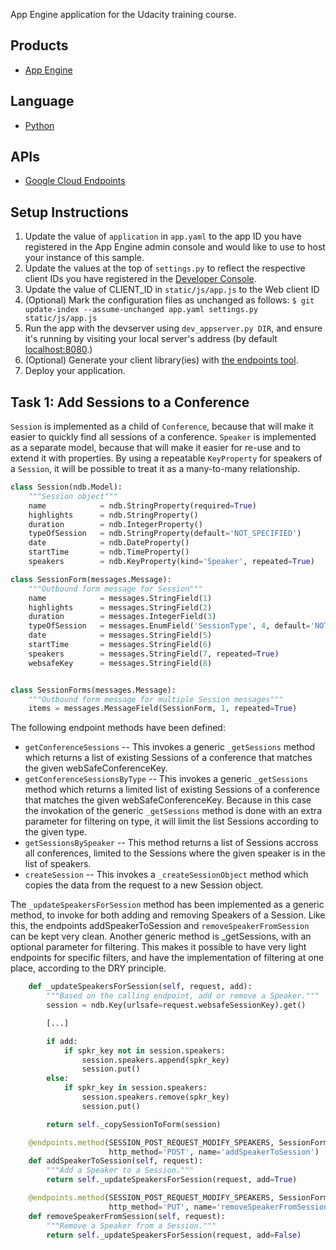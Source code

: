 App Engine application for the Udacity training course.

## Products
- [App Engine][1]

## Language
- [Python][2]

## APIs
- [Google Cloud Endpoints][3]

## Setup Instructions
1. Update the value of `application` in `app.yaml` to the app ID you
   have registered in the App Engine admin console and would like to use to host
   your instance of this sample.
1. Update the values at the top of `settings.py` to
   reflect the respective client IDs you have registered in the
   [Developer Console][4].
1. Update the value of CLIENT_ID in `static/js/app.js` to the Web client ID
1. (Optional) Mark the configuration files as unchanged as follows:
   `$ git update-index --assume-unchanged app.yaml settings.py static/js/app.js`
1. Run the app with the devserver using `dev_appserver.py DIR`, and ensure it's running by visiting your local server's address (by default [localhost:8080][5].)
1. (Optional) Generate your client library(ies) with [the endpoints tool][6].
1. Deploy your application.

## Task 1: Add Sessions to a Conference
`Session` is implemented as a child of `Conference`, because that will make it
easier to quickly find all sessions of a conference. `Speaker` is implemented as
a separate model, because that will make it easier for re-use and to extend it
with properties. By using a repeatable `KeyProperty` for speakers of a `Session`,
it will be possible to treat it as a many-to-many relationship.

```python
class Session(ndb.Model):
    """Session object"""
    name            = ndb.StringProperty(required=True)
    highlights      = ndb.StringProperty()
    duration        = ndb.IntegerProperty()
    typeOfSession   = ndb.StringProperty(default='NOT_SPECIFIED')
    date            = ndb.DateProperty()
    startTime       = ndb.TimeProperty()
    speakers        = ndb.KeyProperty(kind='Speaker', repeated=True)

class SessionForm(messages.Message):
    """Outbound form message for Session"""
    name            = messages.StringField(1)
    highlights      = messages.StringField(2)
    duration        = messages.IntegerField(3)
    typeOfSession   = messages.EnumField('SessionType', 4, default='NOT_SPECIFIED')
    date            = messages.StringField(5)
    startTime       = messages.StringField(6)
    speakers        = messages.StringField(7, repeated=True)
    websafeKey      = messages.StringField(8)


class SessionForms(messages.Message):
    """Outbound form message for multiple Session messages"""
    items = messages.MessageField(SessionForm, 1, repeated=True)
```

The following endpoint methods have been defined:

- `getConferenceSessions` -- This invokes a generic `_getSessions` method which
  returns a list of existing Sessions of a conference that matches the given
  webSafeConferenceKey.
- `getConferenceSessionsByType` -- This invokes a generic `_getSessions` method
  which returns a limited list of existing Sessions of a conference that matches
  the given webSafeConferenceKey. Because in this case the invokation of the
  generic `_getSessions` method is done with an extra parameter for filtering on
  type, it will limit the list Sessions according to the given type.
- `getSessionsBySpeaker` -- This method returns a list of Sessions accross all
  conferences, limited to the Sessions where the given speaker is in the list of
  speakers.
- `createSession` -- This invokes a `_createSessionObject` method which copies
  the data from the request to a new Session object.

The `_updateSpeakersForSession` method has been implemented as a generic method,
to invoke for both adding and removing Speakers of a Session. Like this, the
endpoints addSpeakerToSession and `removeSpeakerFromSession` can be kept very
clean. Another generic method is _getSessions, with an optional parameter for
filtering. This makes it possible to have very light endpoints for specific
filters, and have the implementation of filtering at one place, according to the
DRY principle.

```python
    def _updateSpeakersForSession(self, request, add):
        """Based on the calling endpoint, add or remove a Speaker."""
        session = ndb.Key(urlsafe=request.websafeSessionKey).get()

        [...]

        if add:
            if spkr_key not in session.speakers:
                session.speakers.append(spkr_key)
                session.put()
        else:
            if spkr_key in session.speakers:
                session.speakers.remove(spkr_key)
                session.put()

        return self._copySessionToForm(session)

    @endpoints.method(SESSION_POST_REQUEST_MODIFY_SPEAKERS, SessionForm,
                      http_method='POST', name='addSpeakerToSession')
    def addSpeakerToSession(self, request):
        """Add a Speaker to a Session."""
        return self._updateSpeakersForSession(request, add=True)

    @endpoints.method(SESSION_POST_REQUEST_MODIFY_SPEAKERS, SessionForm,
                      http_method='PUT', name='removeSpeakerFromSession')
    def removeSpeakerFromSession(self, request):
        """Remove a Speaker from a Session."""
        return self._updateSpeakersForSession(request, add=False)
```

[1]: https://developers.google.com/appengine
[2]: http://python.org
[3]: https://developers.google.com/appengine/docs/python/endpoints/
[4]: https://console.developers.google.com/
[5]: https://localhost:8080/
[6]: https://developers.google.com/appengine/docs/python/endpoints/endpoints_tool
